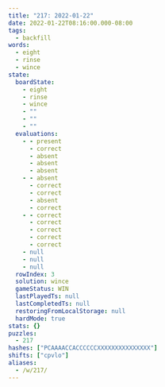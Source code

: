 ```yaml
---
title: "217: 2022-01-22"
date: 2022-01-22T08:16:00.000-08:00
tags:
  - backfill
words:
  - eight
  - rinse
  - wince
state:
  boardState:
    - eight
    - rinse
    - wince
    - ""
    - ""
    - ""
  evaluations:
    - - present
      - correct
      - absent
      - absent
      - absent
    - - absent
      - correct
      - correct
      - absent
      - correct
    - - correct
      - correct
      - correct
      - correct
      - correct
    - null
    - null
    - null
  rowIndex: 3
  solution: wince
  gameStatus: WIN
  lastPlayedTs: null
  lastCompletedTs: null
  restoringFromLocalStorage: null
  hardMode: true
stats: {}
puzzles:
  - 217
hashes: ["PCAAAACCACCCCCCXXXXXXXXXXXXXXX"]
shifts: ["cpvlo"]
aliases:
  - /w/217/
---
```

<!-- more -->
